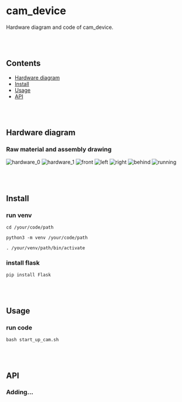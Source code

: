 # cam_device

Hardware diagram and code of cam_device.

<br>
<br>

## Contents

- [Hardware diagram](#hardware-diagram)
- [Install](#install)
- [Usage](#usage)
- [API](#api)

<br>
<br>

## Hardware diagram

### Raw material and assembly drawing

![hardware_0](readme_images/hardware_0.jpg)
![hardware_1](readme_images/hardware_1.jpg)
![front](readme_images/cam_device_front.jpg)
![left](readme_images/cam_device_left.jpg)
![right](readme_images/cam_device_right.jpg)
![behind](readme_images/cam_device_behind.jpg)
![running](readme_images/cam_device_running.jpg)

<br>
<br>

## Install

### run venv

```
cd /your/code/path
```

```
python3 -m venv /your/code/path
```

```
. /your/venv/path/bin/activate
```

### install flask
```
pip install Flask
```

<br>
<br>

## Usage

### run code
```
bash start_up_cam.sh
```

<br>
<br>

## API

### Adding...
